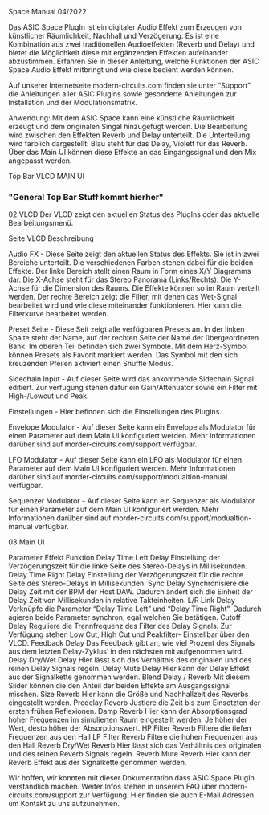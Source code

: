 Space Manual 04/2022

Das ASIC Space PlugIn ist ein digitaler Audio Effekt zum Erzeugen von künstlicher Räumlichkeit, Nachhall und Verzögerung. Es ist eine Kombination aus zwei traditionellen Audioeffekten (Reverb und Delay) und bietet die Möglichkeit diese mit ergänzenden Effekten aufeinander abzustimmen. Erfahren Sie in dieser Anleitung, welche Funktionen der ASIC Space Audio Effekt mitbringt und wie diese bedient werden können.
 
Auf unserer Internetseite modern-circuits.com finden sie unter “Support” die Anleitungen aller ASIC PlugIns sowie gesonderte Anleitungen zur Installation und der Modulationsmatrix. 

Anwendung: 
Mit dem ASIC Space kann eine künstliche Räumlichkeit erzeugt und dem originalen Singal hinzugefügt werden. Die Bearbeitung wird zwischen den Effekten Reverb und Delay unterteilt. Die Unterteilung wird farblich dargestellt: Blau steht für das Delay, Violett für das Reverb. Über das Main UI können diese Effekte an das Eingangssignal und den Mix angepasst werden.





                        
Top Bar
VLCD
MAIN UI 













### "General Top Bar Stuff kommt hierher"





02 VLCD
Der VLCD zeigt den aktuellen Status des PlugIns oder das aktuelle Bearbeitungsmenü.



Seite VLCD
Beschreibung

Audio FX - Diese Seite zeigt den aktuellen Status des Effekts. Sie ist in zwei Bereiche unterteilt. Die verschiedenen Farben stehen dabei für die beiden Effekte.
Der linke Bereich stellt einen Raum in Form eines X/Y Diagramms dar. Die X-Achse steht für das  Stereo Panorama (Links/Rechts). Die Y-Achse für die Dimension des Raums. Die Effekte können so im Raum verteilt werden.
Der rechte Bereich zeigt die Filter, mit denen das Wet-Signal bearbeitet wird und wie diese miteinander funktionieren. Hier kann die Filterkurve bearbeitet werden. 

Preset Seite - Diese Seit zeigt alle verfügbaren Presets an. In der linken Spalte steht der Name, auf der rechten Seite der Name der übergeordneten Bank. Im oberen Teil befinden sich zwei Symbole. Mit dem Herz-Symbol können Presets als Favorit markiert werden. Das Symbol mit den sich kreuzenden Pfeilen aktiviert einen Shuffle Modus.   


Sidechain Input - Auf dieser Seite wird das ankommende Sidechain Signal editiert. Zur verfügung stehen dafür ein Gain/Attenuator sowie ein Filter mit High-/Lowcut und Peak.


Einstellungen - Hier befinden sich die Einstellungen des PlugIns.

Envelope Modulator - Auf dieser Seite kann ein Envelope als Modulator für einen Parameter auf dem Main UI konfiguriert werden. Mehr Informationen darüber sind auf morder-circuits.com/support verfügbar.

LFO Modulator - Auf dieser Seite kann ein LFO als Modulator für einen Parameter auf dem Main UI konfiguriert werden. Mehr Informationen darüber sind auf morder-circuits.com/support/modualtion-manual verfügbar.

Sequenzer Modulator - Auf dieser Seite kann ein Sequenzer als Modulator für einen Parameter auf dem Main UI konfiguriert werden. Mehr Informationen darüber sind auf morder-circuits.com/support/modualtion-manual verfügbar.


03 Main UI

Parameter
Effekt
Funktion
Delay Time Left
Delay
Einstellung der Verzögerungszeit für die linke Seite des Stereo-Delays in Millisekunden.
Delay Time Right
Delay
Einstellung der Verzögerungszeit für die rechte Seite des Stereo-Delays in Millisekunden.
Sync
Delay
Synchronisiere die Delay Zeit mit der BPM der Host DAW. Dadurch ändert sich die Einheit der Delay Zeit von Millisekunden in relative Takteinheiten.
L/R Link
Delay
Verknüpfe die Parameter “Delay Time Left” und “Delay Time Right”. Dadurch agieren beide Parameter synchron, egal welchen Sie betätigen.
Cutoff
Delay
Reguliere die Trennfrequenz des Filter des Delay Signals. Zur Verfügung stehen Low Cut, High Cut und Peakfilter- Einstellbar über den VLCD.
Feedback
Delay
Das Feedback gibt an, wie viel Prozent des Signals aus dem letzten Delay-Zyklus’ in den nächsten mit aufgenommen wird. 
Delay Dry/Wet
Delay
Hier lässt sich das Verhältnis des originalen und des reinen Delay Signals regeln. 
Delay Mute
Delay
Hier kann der Delay Effekt aus der Signalkette genommen werden. 
Blend
Delay / Reverb
Mit diesem Slider können die den Anteil der beiden Effekte am Ausgangssignal mischen.
Size
Reverb
Hier kann die Größe und Nachhallzeit des Reverbs eingestellt werden.
Predelay
Reverb
Justiere die Zeit bis zum Einsetzten der ersten frühen Reflexionen.
Damp
Reverb
Hier kann der Absorptionsgrad hoher Frequenzen im simulierten Raum eingestellt werden. Je höher der Wert, desto höher der Absorptionswert.
HP Filter
Reverb
Filtere die tiefen Frequenzen aus den Hall
LP Filter
Reverb
Filtere die hohen Frequenzen aus den Hall
Reverb Dry/Wet
Reverb
Hier lässt sich das Verhältnis des originalen und des reinen Reverb Signals regeln.
Reverb Mute
Reverb
Hier kann der Reverb Effekt aus der Signalkette genommen werden. 



Wir hoffen, wir konnten mit dieser Dokumentation dass ASIC Space PlugIn verständlich machen. Weiter Infos stehen in unserem FAQ über modern-circuits.com/support zur Verfügung. Hier finden sie auch E-Mail Adressen um Kontakt zu uns aufzunehmen. 

